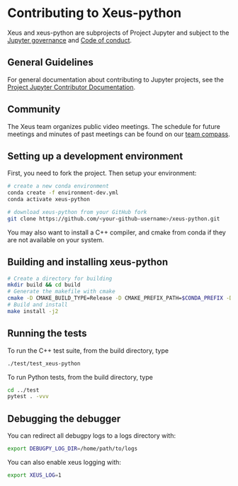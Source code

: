# Contributing to Xeus-python

Xeus and xeus-python are subprojects of Project Jupyter and subject to the [Jupyter governance](https://github.com/jupyter/governance) and [Code of conduct](https://github.com/jupyter/governance/blob/master/conduct/code_of_conduct.md).

## General Guidelines

For general documentation about contributing to Jupyter projects, see the [Project Jupyter Contributor Documentation](https://jupyter.readthedocs.io/en/latest/contributor/content-contributor.html).

## Community

The Xeus team organizes public video meetings. The schedule for future meetings and minutes of past meetings can be found on our [team compass](https://jupyter-xeus.github.io/).

## Setting up a development environment

First, you need to fork the project. Then setup your environment:

```bash
# create a new conda environment
conda create -f environment-dev.yml
conda activate xeus-python

# download xeus-python from your GitHub fork
git clone https://github.com/<your-github-username>/xeus-python.git
```

You may also want to install a C++ compiler, and cmake from conda if they are not available on your system.

## Building and installing xeus-python

```bash
# Create a directory for building
mkdir build && cd build
# Generate the makefile with cmake
cmake -D CMAKE_BUILD_TYPE=Release -D CMAKE_PREFIX_PATH=$CONDA_PREFIX -D CMAKE_INSTALL_PREFIX=$CONDA_PREFIX -DXPYT_DOWNLOAD_GTEST=ON -DPYTHON_EXECUTABLE=`which python` -DCMAKE_INSTALL_LIBDIR=lib ..
# Build and install
make install -j2
```

## Running the tests

To run the C++ test suite, from the build directory, type

```bash
./test/test_xeus-python
```

To run Python tests, from the build directory, type
```bash
cd ../test
pytest . -vvv
```

## Debugging the debugger

You can redirect all debugpy logs to a logs directory with:

```bash
export DEBUGPY_LOG_DIR=/home/path/to/logs
```

You can also enable xeus logging with:

```bash
export XEUS_LOG=1
```

